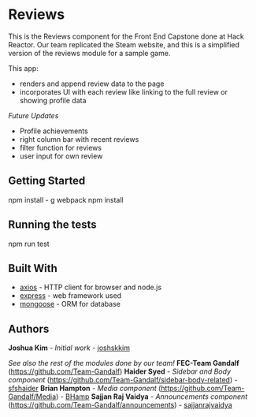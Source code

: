 # Reviews
This is the Reviews component for the Front End Capstone done at Hack Reactor. Our team replicated the Steam website, and this is a simplified version of the reviews module for a sample game.

This app:
* renders and append review data to the page
* incorporates UI with each review like linking to the full review or showing profile data

*Future Updates*
* Profile achievements
* right column bar with recent reviews
* filter function for reviews
* user input for own review

## Getting Started

npm install - g webpack
npm install


## Running the tests

npm run test

## Built With

* [axios](https://www.npmjs.com/package/axios) - HTTP client for browser and node.js
* [express](https://expressjs.com/) - web framework used
* [mongoose](https://mongoosejs.com/) - ORM for database

## Authors

**Joshua Kim** - *Initial work* - [joshskkim](https://github.com/joshskkim)

*See also the rest of the modules done by our team!*
**FEC-Team Gandalf** (https://github.com/Team-Gandalf)
**Haider Syed** - *Sidebar and Body component* (https://github.com/Team-Gandalf/sidebar-body-related) - [sfshaider](https://github.com/sfshaider)
**Brian Hampton** - *Media component* (https://github.com/Team-Gandalf/Media) - [BHamp](https://github.com/BHamp)
**Sajjan Raj Vaidya** - *Announcements component* (https://github.com/Team-Gandalf/announcements) - [sajjanrajvaidya](https://github.com/sajjanrajvaidya)
